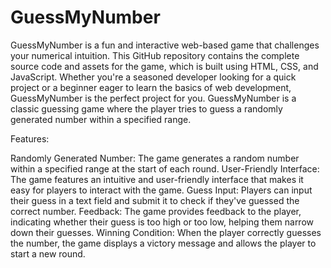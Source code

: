 # GuessMyNumber
GuessMyNumber is a fun and interactive web-based game that challenges your numerical intuition. This GitHub repository contains the complete source code and assets for the game, which is built using HTML, CSS, and JavaScript. Whether you're a seasoned developer looking for a quick project or a beginner eager to learn the basics of web development, GuessMyNumber is the perfect project for you.
GuessMyNumber is a classic guessing game where the player tries to guess a randomly generated number within a specified range. 


Features:

Randomly Generated Number: The game generates a random number within a specified range at the start of each round.
User-Friendly Interface: The game features an intuitive and user-friendly interface that makes it easy for players to interact with the game.
Guess Input: Players can input their guess in a text field and submit it to check if they've guessed the correct number.
Feedback: The game provides feedback to the player, indicating whether their guess is too high or too low, helping them narrow down their guesses.
Winning Condition: When the player correctly guesses the number, the game displays a victory message and allows the player to start a new round.
